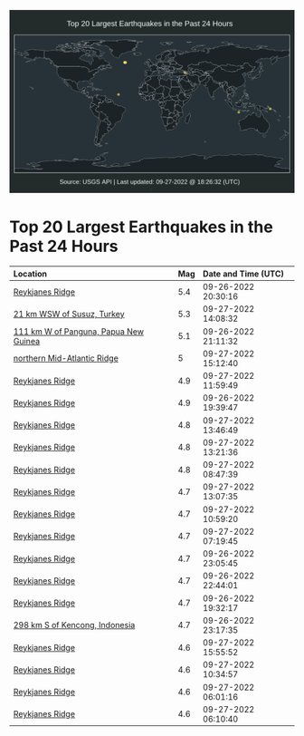 ![Map](./map.png)

# Top 20 Largest Earthquakes in the Past 24 Hours

| Location | Mag | Date and Time (UTC) |
|:---|:---|:---|
| [Reykjanes Ridge](https://earthquake.usgs.gov/earthquakes/eventpage/us6000ing5) | 5.4 | 09-26-2022 20:30:16 |
| [21 km WSW of Susuz, Turkey](https://earthquake.usgs.gov/earthquakes/eventpage/us6000inmr) | 5.3 | 09-27-2022 14:08:32 |
| [111 km W of Panguna, Papua New Guinea](https://earthquake.usgs.gov/earthquakes/eventpage/us6000ingb) | 5.1 | 09-26-2022 21:11:32 |
| [northern Mid-Atlantic Ridge](https://earthquake.usgs.gov/earthquakes/eventpage/us6000inpf) | 5 | 09-27-2022 15:12:40 |
| [Reykjanes Ridge](https://earthquake.usgs.gov/earthquakes/eventpage/us6000inm2) | 4.9 | 09-27-2022 11:59:49 |
| [Reykjanes Ridge](https://earthquake.usgs.gov/earthquakes/eventpage/us6000infy) | 4.9 | 09-26-2022 19:39:47 |
| [Reykjanes Ridge](https://earthquake.usgs.gov/earthquakes/eventpage/us6000inmq) | 4.8 | 09-27-2022 13:46:49 |
| [Reykjanes Ridge](https://earthquake.usgs.gov/earthquakes/eventpage/us6000inmi) | 4.8 | 09-27-2022 13:21:36 |
| [Reykjanes Ridge](https://earthquake.usgs.gov/earthquakes/eventpage/us6000inkr) | 4.8 | 09-27-2022 08:47:39 |
| [Reykjanes Ridge](https://earthquake.usgs.gov/earthquakes/eventpage/us6000inmh) | 4.7 | 09-27-2022 13:07:35 |
| [Reykjanes Ridge](https://earthquake.usgs.gov/earthquakes/eventpage/us6000inls) | 4.7 | 09-27-2022 10:59:20 |
| [Reykjanes Ridge](https://earthquake.usgs.gov/earthquakes/eventpage/us6000injz) | 4.7 | 09-27-2022 07:19:45 |
| [Reykjanes Ridge](https://earthquake.usgs.gov/earthquakes/eventpage/us6000inh6) | 4.7 | 09-26-2022 23:05:45 |
| [Reykjanes Ridge](https://earthquake.usgs.gov/earthquakes/eventpage/us6000ingy) | 4.7 | 09-26-2022 22:44:01 |
| [Reykjanes Ridge](https://earthquake.usgs.gov/earthquakes/eventpage/us6000infx) | 4.7 | 09-26-2022 19:32:17 |
| [298 km S of Kencong, Indonesia](https://earthquake.usgs.gov/earthquakes/eventpage/us6000inh7) | 4.7 | 09-26-2022 23:17:35 |
| [Reykjanes Ridge](https://earthquake.usgs.gov/earthquakes/eventpage/us6000inq3) | 4.6 | 09-27-2022 15:55:52 |
| [Reykjanes Ridge](https://earthquake.usgs.gov/earthquakes/eventpage/us6000inlf) | 4.6 | 09-27-2022 10:34:57 |
| [Reykjanes Ridge](https://earthquake.usgs.gov/earthquakes/eventpage/us6000injp) | 4.6 | 09-27-2022 06:01:16 |
| [Reykjanes Ridge](https://earthquake.usgs.gov/earthquakes/eventpage/us6000injm) | 4.6 | 09-27-2022 06:10:40 |
